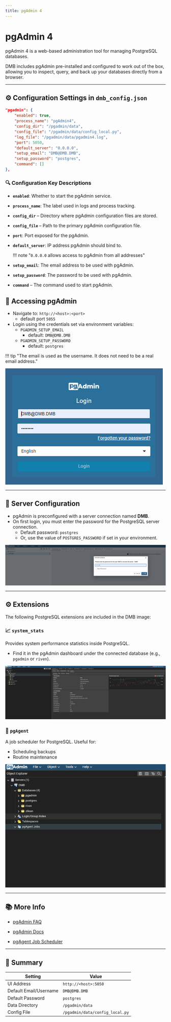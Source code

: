 ```yaml
---
title: pgAdmin 4
---
```


# pgAdmin 4

pgAdmin 4 is a web-based administration tool for managing PostgreSQL databases. 

DMB includes pgAdmin pre-installed and configured to work out of the box, allowing you to inspect, query, and back up your databases directly from a browser.

---

## ⚙️ Configuration Settings in `dmb_config.json`
```json
"pgadmin": {
    "enabled": true,
    "process_name": "pgAdmin4",
    "config_dir": "/pgadmin/data",
    "config_file": "/pgadmin/data/config_local.py",
    "log_file": "/pgadmin/data/pgadmin4.log",
    "port": 5050,
    "default_server": "0.0.0.0",
    "setup_email": "DMB@DMB.DMB",
    "setup_password": "postgres",
    "command": []
},
```    

### 🔍 Configuration Key Descriptions
- **`enabled`**: Whether to start the pgAdmin service.
- **`process_name`**: The label used in logs and process tracking.
- **`config_dir`** – Directory where pgAdmin configuration files are stored.
- **`config_file`** – Path to the primary pgAdmin configuration file.
- **`port`**: Port exposed for the pgAdmin.
- **`default_server`**: IP address pgAdmin should bind to. 

    !!! note "`0.0.0.0` allows access to pgAdmin from all addresses"

- **`setup_email`**: The email address to be used with pgAdmin.
- **`setup_password`**: The password to be used with pgAdmin. 
- **`command`** – The command used to start pgAdmin.

## 🚪 Accessing pgAdmin
- Navigate to: `http://<host>:<port>` 
    - default port `5055`
- Login using the credentials set via environment variables:
  - `PGADMIN_SETUP_EMAIL` 
    - default: `DMB@DMB.DMB`
  - `PGADMIN_SETUP_PASSWORD` 
    - default: `postgres`

!!! tip "The email is used as the username. It does not need to be a real email address."

![Login Screen](../assets/images/pgadmin/pgadmin-login.png)

---

## 🔐 Server Configuration
- pgAdmin is preconfigured with a server connection named **DMB**.
- On first login, you must enter the password for the PostgreSQL server connection.
    - Default password: `postgres`
    - Or, use the value of `POSTGRES_PASSWORD` if set in your environment.

![Server View](../assets/images/pgadmin/pgadmin-server-view.png)

---

## ⚙️ Extensions
The following PostgreSQL extensions are included in the DMB image:

### 📈 `system_stats`
Provides system performance statistics inside PostgreSQL.

- Find it in the pgAdmin dashboard under the connected database (e.g., `pgadmin` or `riven`).

![System Stats](../assets/images/pgadmin/pgadmin-system-stats.png)

### 📅 `pgAgent`
A job scheduler for PostgreSQL. Useful for:

- Scheduling backups
- Routine maintenance

![pgAgent Jobs](../assets/images/pgadmin/pgadmin-pgagent-jobs.png)

---

## 📚 More Info

- [pgAdmin FAQ](../faq/pgadmin.md)

- [pgAdmin Docs](https://www.pgadmin.org/docs/pgadmin4/latest/index.html)

- [pgAgent Job Scheduler](https://www.pgadmin.org/docs/pgadmin4/development/pgagent_jobs.html)

---

## 🧠 Summary
| Setting                | Value                |
|------------------------|----------------------|
| UI Address             | `http://<host>:5050` |
| Default Email/Username| `DMB@DMB.DMB`         |
| Default Password       | `postgres`           |
| Data Directory         | `/pgadmin/data`      |
| Config File            | `/pgadmin/data/config_local.py` |
